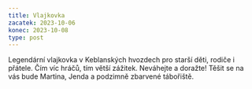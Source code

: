 ```yaml
---
title: Vlajkovka
zacatek: 2023-10-06
konec: 2023-10-08
type: post
---
```

L﻿egendární vlajkovka v Keblanských hvozdech pro starší děti, rodiče i přátele. Čím víc hráčů, tím větší zážitek. Neváhejte a doražte! Těšit se na vás bude Martina, Jenda a podzimně zbarvené tábořiště.